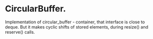 # CircularBuffer.
Implementation of circular_buffer - container, that interface is close to deque. But it makes cyclic shifts of stored elements, during resize() and reserve() calls.
